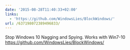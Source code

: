 ```yaml
---
date: '2015-08-28T11:40:33+02:00'
links:
  - 'https://github.com/WindowsLies/BlockWindows/'
url: /637198072389496833/
---
```

Stop Windows 10 Nagging and Spying. Works with Win7-10 https://github.com/WindowsLies/BlockWindows/
